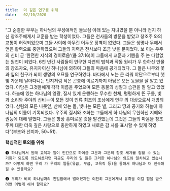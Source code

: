 ```yaml
---
title:  더 깊은 연구를 위해
date:   02/10/2020
---
```


“그 순결한 부부는 하나님의 부성애적인 돌보심 아래 있는 자녀였을 뿐 아니라 전지 하신 창조주에게서 교훈을 받는 학생이었다. 그들은 천사들의 방문을 받았고 창조주 와의 교통이 허락되었으며 그들 사이에 아무런 어두운 장벽이 없었다. 그들은 생명나 무에서 얻은 활력으로 충만하였으며 그들의 지력은 천사보다 조금 낮을 뿐이었다. 보 이는 우주의 신비 곧 ‘완전한 지식의 경이로움’(욥 37:16)이 그들에게 교훈과 기쁨을 주 는 다함없는 원천이 되었다. 6천 년간 사람들이 연구한 자연의 법칙과 작동 원리가 무 한하신 만물의 창조자요, 유지자이신 하나님에 의하여 그들의 마음에 공개되었다. 그 들은 나무와 꽃과 잎의 친구가 되어 생명의 오묘를 연구하였다. 바다에서 노는 큰 리워 야단으로부터 햇빛 가운데 날아다니는 먼지처럼 작은 곤충에 이르기까지 아담은 모든 동물을 잘 알고 있었다. 아담은 그것들에게 각각 이름을 주었으며 모든 동물의 성질과 습관을 잘 알고 있었다. 하늘에 있는 하나님의 영광, 질서 있게 운행하는 무수한 천체, 평평하게 뜬 구름, 빛과 소리와 주야의 신비－이 모든 것이 인류 최초의 조상에게 연구 의 대상으로서 개방되었다. 삼림의 모든 나뭇잎, 산에 있는 돌, 빛나는 모든 별, 그리고 땅과 공기와 하늘에 하나님의 이름이 기록되었다. 우주의 질서와 조화는 그들에게 하 나님의 무한하신 지혜와 권능에 대해 말했다. 그들은 항상 흥미로운 것을 발견했는데 그것은 그들의 마음을 창조주께 대한 더욱 깊은 사랑으로 충만하게 하였고 새로운 감 사를 표시할 수 있게 하였다”(부조와 선지자, 50~51).


**핵심적인 토의를 위해**

`➊ 하나님께서 원래 교육과 일이 인간으로 하여금 그분과 그분의 창조 세계를 접할 수 있는 기회가 되도록 의도하셨다면 지금도 우리의 일 들은 그러한 하나님의 의도와 일치하고 있습니까? 어떻게 하면 우리 가 우리의 일들(유급, 무급, 교육직 등)을 통해서 하나님과 더 친숙해 질 수 있을까요?`

`➋ 우리가 비록 하나님과의 친밀함에서 멀어졌지만 여전히 그분에게서 유혹을 이길 힘을 받으 려면 어떻게 해야 할까요?`